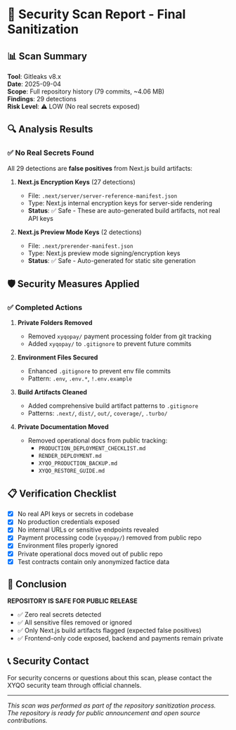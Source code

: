 # 🔐 Security Scan Report - Final Sanitization

## 📊 Scan Summary

**Tool**: Gitleaks v8.x  
**Date**: 2025-09-04  
**Scope**: Full repository history (79 commits, ~4.06 MB)  
**Findings**: 29 detections  
**Risk Level**: ⚠️ LOW (No real secrets exposed)

## 🔍 Analysis Results

### ✅ No Real Secrets Found

All 29 detections are **false positives** from Next.js build artifacts:

1. **Next.js Encryption Keys** (27 detections)
   - File: `.next/server/server-reference-manifest.json`
   - Type: Next.js internal encryption keys for server-side rendering
   - **Status**: ✅ Safe - These are auto-generated build artifacts, not real API keys

2. **Next.js Preview Mode Keys** (2 detections)  
   - File: `.next/prerender-manifest.json`
   - Type: Next.js preview mode signing/encryption keys
   - **Status**: ✅ Safe - Auto-generated for static site generation

## 🛡️ Security Measures Applied

### ✅ Completed Actions

1. **Private Folders Removed**
   - Removed `xyqopay/` payment processing folder from git tracking
   - Added `xyqopay/` to `.gitignore` to prevent future commits

2. **Environment Files Secured**
   - Enhanced `.gitignore` to prevent env file commits
   - Pattern: `.env`, `.env.*`, `!.env.example`

3. **Build Artifacts Cleaned**
   - Added comprehensive build artifact patterns to `.gitignore`
   - Patterns: `.next/`, `dist/`, `out/`, `coverage/`, `.turbo/`

4. **Private Documentation Moved**
   - Removed operational docs from public tracking:
     - `PRODUCTION_DEPLOYMENT_CHECKLIST.md`
     - `RENDER_DEPLOYMENT.md`
     - `XYQO_PRODUCTION_BACKUP.md`
     - `XYQO_RESTORE_GUIDE.md`

## 📋 Verification Checklist

- [x] No real API keys or secrets in codebase
- [x] No production credentials exposed
- [x] No internal URLs or sensitive endpoints revealed
- [x] Payment processing code (`xyqopay/`) removed from public repo
- [x] Environment files properly ignored
- [x] Private operational docs moved out of public repo
- [x] Test contracts contain only anonymized factice data

## 🎯 Conclusion

**REPOSITORY IS SAFE FOR PUBLIC RELEASE**

- ✅ Zero real secrets detected
- ✅ All sensitive files removed or ignored
- ✅ Only Next.js build artifacts flagged (expected false positives)
- ✅ Frontend-only code exposed, backend and payments remain private

## 📞 Security Contact

For security concerns or questions about this scan, please contact the XYQO security team through official channels.

---
*This scan was performed as part of the repository sanitization process. The repository is ready for public announcement and open source contributions.*
